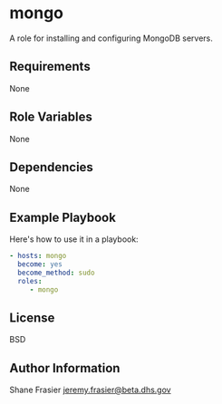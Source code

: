 # mongo #

A role for installing and configuring MongoDB servers.

## Requirements ##

None

## Role Variables ##

None

## Dependencies ##

None

## Example Playbook ##

Here's how to use it in a playbook:

```yaml
- hosts: mongo
  become: yes
  become_method: sudo
  roles:
     - mongo
```

## License ##

BSD

## Author Information ##

Shane Frasier <jeremy.frasier@beta.dhs.gov>
